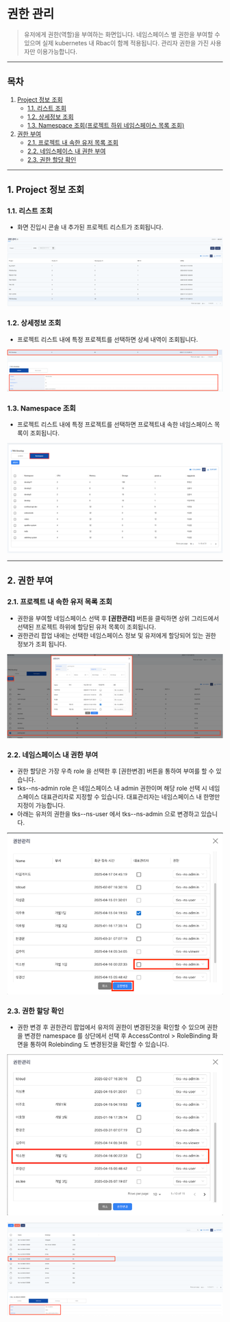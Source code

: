 # 권한 관리

> 유저에게 권한(역할)을 부여하는 화면입니다. 네임스페이스 별 권한을 부여할 수 있으며 실제 kubernetes 내 Rbac이 함께 적용됩니다.
> 관리자 권한을 가진 사용자만 이용가능합니다.

---

## **목차**

1. [Project 정보 조회](#1-project-정보-조회)
   * [1.1. 리스트 조회](#11-리스트-조회)
   * [1.2. 상세정보 조회](#12-상세정보-조회)
   * [1.3. Namespace 조회(프로젝트 하위 네임스페이스 목록 조회)](#13-namespace-조회)
2. [권한 부여](#2-권한-부여)
   * [2.1. 프로젝트 내 속한 유저 목록 조회](#21-프로젝트-내-속한-유저-목록-조회)
   * [2.2. 네임스페이스 내 권한 부여](#22-네임스페이스-내-권한-부여)
   * [2.3. 권한 할당 확인](#23-권한-할당-확인)

---

## 1. Project 정보 조회

### 1.1. 리스트 조회

- 화면 진입시 콘솔 내 추가된 프로젝트 리스트가 조회됩니다.

![img.png](./img/permission_project_list.png)

### 1.2. 상세정보 조회

- 프로젝트 리스트 내에 특정 프로젝트를 선택하면 상세 내역이 조회됩니다.

![img.png](./img/permission_project_info.png)

### 1.3. Namespace 조회

- 프로젝트 리스트 내에 특정 프로젝트를 선택하면 프로젝트내 속한 네임스페이스 목록이 조회됩니다.

![img.png](./img/project_namespaces.png)

---

## 2. 권한 부여

### 2.1. 프로젝트 내 속한 유저 목록 조회

- 권한을 부여할 네임스페이스 선택 후 **[권한관리]** 버튼을 클릭하면 상위 그리드에서 선택된 프로젝트 하위에 할당된 유저 목록이 조회됩니다.
- 권한관리 팝업 내에는 선택한 네임스페이스 정보 및 유저에게 할당되어 있는 권한 정보가 조회 됩니다.

![img.png](../project/img/project_users.png)

### 2.2. 네임스페이스 내 권한 부여

- 권한 할당은 가장 우측 role 을 선택한 후 [권한변경] 버튼을 통하여 부여를 할 수 있습니다.
- tks--ns-admin role 은 네임스페이스 내 admin 권한이며 해당 role 선택 시 네임스페이스 대표관리자로 지정할 수 있습니다. 대표관리자는 네임스페이스 내 한명만 지정이 가능합니다.
- 아래는 유저의 권한을 tks--ns-user 에서 tks--ns-admin 으로 변경하고 있습니다.

![img.png](./img/namespace_permission_assign.png)

### 2.3. 권한 할당 확인

- 권한 변경 후 권한관리 팝업에서 유저의 권한이 변경된것을 확인할 수 있으며 권한을 변경한 namespace 를 상단에서 선택 후 AccessControl > RoleBinding 화면을 통하여 Rolebinding 도 변경된것을 확인할 수 있습니다.

![img.png](./img/portal_permission_assign_result.png)

![img.png](./img/k8s_permission_assign_result.png)

